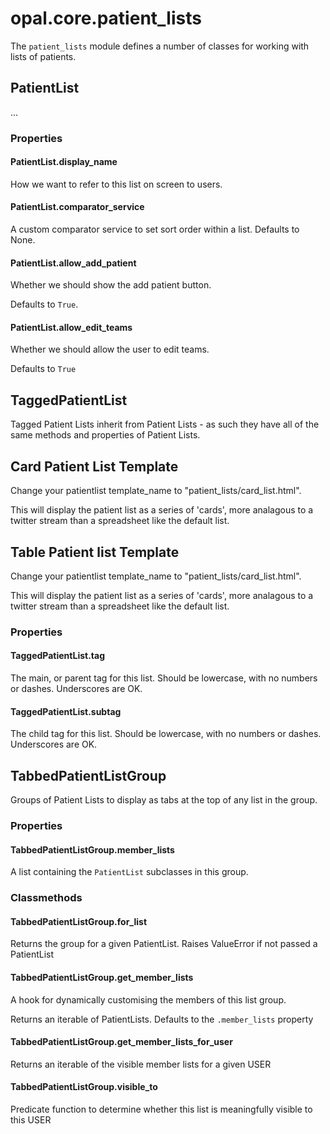 # opal.core.patient_lists

The `patient_lists` module defines a number of classes for working with lists of patients.

## PatientList

...

### Properties

#### PatientList.display_name

How we want to refer to this list on screen to users.

#### PatientList.comparator_service

A custom comparator service to set sort order within a list. Defaults to None.


#### PatientList.allow_add_patient

Whether we should show the add patient button.

Defaults to `True`.

#### PatientList.allow_edit_teams

Whether we should allow the user to edit teams. 

Defaults to `True`

## TaggedPatientList

Tagged Patient Lists inherit from Patient Lists - as such they have all of the same methods and properties
of Patient Lists.

## Card Patient List Template
Change your patientlist template_name to "patient_lists/card_list.html".

This will display the patient list as a series of 'cards', more analagous to a twitter stream than a spreadsheet like the default list.

## Table Patient list Template
Change your patientlist template_name to "patient_lists/card_list.html".

This will display the patient list as a series of 'cards', more analagous to a twitter stream than a spreadsheet like the default list.


### Properties

#### TaggedPatientList.tag

The main, or parent tag for this list. Should be lowercase, with no numbers or dashes. Underscores are OK.

#### TaggedPatientList.subtag

The child tag for this list. Should be lowercase, with no numbers or dashes. Underscores are OK.

## TabbedPatientListGroup

Groups of Patient Lists to display as tabs at the top of any list in the group.

### Properties

#### TabbedPatientListGroup.member_lists

A list containing the `PatientList` subclasses in this group.

### Classmethods

#### TabbedPatientListGroup.for_list

Returns the group for a given PatientList. Raises ValueError if not passed a PatientList

#### TabbedPatientListGroup.get_member_lists

A hook for dynamically customising the members of this list group.

Returns an iterable of PatientLists. Defaults to the `.member_lists` property

#### TabbedPatientListGroup.get_member_lists_for_user

Returns an iterable of the visible member lists for a given USER

#### TabbedPatientListGroup.visible_to

Predicate function to determine whether this list is meaningfully visible to this USER

